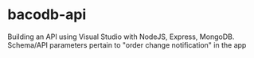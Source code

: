 # bacodb-api
Building an API using Visual Studio with NodeJS, Express, MongoDB. Schema/API parameters pertain to "order change notification" in the app
